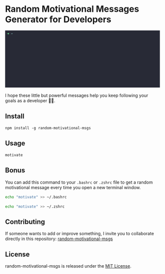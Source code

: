 # Random Motivational Messages Generator for Developers

![Demo](src/assets/GIFs/Animation.gif)

I hope these little but powerful messages help you keep following your goals as a developer 💪🏻.

## Install

```npm
npm install -g random-motivational-msgs
```

## Usage

```bash
motivate
```

## Bonus

You can add this command to your `.bashrc` or `.zshrc` file to get a random motivational message every time you open a new terminal window.

```bash
echo "motivate" >> ~/.bashrc
```

```zsh
echo "motivate" >> ~/.zshrc
```

## Contributing

If someone wants to add or improve something, I invite you to collaborate directly in this repository: [random-motivational-msgs](https://github.com/jdrodriguez2707/random-motivational-msgs)

## License

random-motivational-msgs is released under the [MIT License](https://opensource.org/licenses/MIT).
